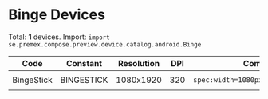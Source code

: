 # Binge Devices

Total: **1** devices. Import: `import se.premex.compose.preview.device.catalog.android.Binge`

| Code | Constant | Resolution | DPI | Compose Spec | Preview Usage |
|------|----------|------------|-----|-------------|---------------|
| BingeStick | BINGESTICK | 1080x1920 | 320 | `spec:width=1080px,height=1920px,dpi=320` | `@Preview(device = Binge.BINGESTICK)` |

<!-- Generated automatically. Do not edit manually. -->
